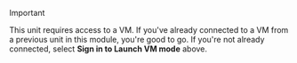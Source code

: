 > [!IMPORTANT]
> This unit requires access to a VM. If you've already connected to a VM from a previous unit in this module, you're good to go. If you're not already connected, select **Sign in to Launch VM mode** above.